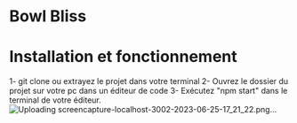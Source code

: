 # Bowl Bliss

# Installation et fonctionnement

1- git clone ou extrayez le projet dans votre terminal
2- Ouvrez le dossier du projet sur votre pc dans un éditeur de code
3- Exécutez "npm start" dans le terminal de votre éditeur.
![Uploading screencapture-localhost-3002-2023-06-25-17_21_22.png…]()
